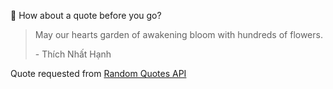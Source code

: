 📣 How about a quote before you go?

> May our hearts garden of awakening bloom with hundreds of flowers.
>
> <p>- Thích Nhất Hạnh</p>

Quote requested from [Random Quotes API](https://github.com/lukePeavey/quotable)
